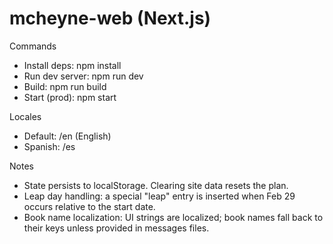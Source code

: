 # mcheyne-web (Next.js)

Commands
- Install deps: npm install
- Run dev server: npm run dev
- Build: npm run build
- Start (prod): npm start

Locales
- Default: /en (English)
- Spanish: /es

Notes
- State persists to localStorage. Clearing site data resets the plan.
- Leap day handling: a special "leap" entry is inserted when Feb 29 occurs relative to the start date.
- Book name localization: UI strings are localized; book names fall back to their keys unless provided in messages files.

